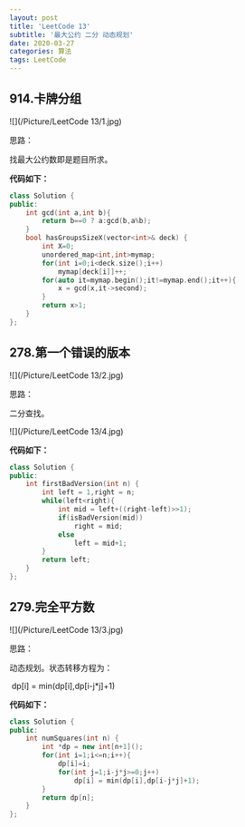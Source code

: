 ```yaml
---
layout: post
title: 'LeetCode 13'
subtitle: '最大公约 二分 动态规划'
date: 2020-03-27
categories: 算法
tags: LeetCode
---
```


## 914.卡牌分组

![](/Picture/LeetCode 13/1.jpg)

思路：

找最大公约数即是题目所求。

**代码如下：**

```c++
class Solution {
public:
	int gcd(int a,int b){
		return b==0 ? a:gcd(b,a%b);
	}
    bool hasGroupsSizeX(vector<int>& deck) {
    	int X=0;
    	unordered_map<int,int>mymap;
    	for(int i=0;i<deck.size();i++)
    		mymap[deck[i]]++;
    	for(auto it=mymap.begin();it!=mymap.end();it++){
    		x = gcd(x,it->second);
    	}
    	return x>1;
    }
};
```

## 278.第一个错误的版本

![](/Picture/LeetCode 13/2.jpg)

思路：

二分查找。

![](/Picture/LeetCode 13/4.jpg)

**代码如下：**

```c++
class Solution {
public:
    int firstBadVersion(int n) {
        int left = 1,right = n;
        while(left<right){
        	int mid = left+((right-left)>>1);
        	if(isBadVersion(mid))
        		right = mid;
        	else
        		left = mid+1;
        }
        return left;
    }
};
```

## 279.完全平方数

![](/Picture/LeetCode 13/3.jpg)

思路：

动态规划。状态转移方程为：

​													dp[i] = min(dp[i],dp[i-j*j]+1)			

**代码如下：**

```c++
class Solution {
public:
    int numSquares(int n) {
    	int *dp = new int[n+1]();
    	for(int i=1;i<=n;i++){
            dp[i]=i;
    		for(int j=1;i-j*j>=0;j++)
    			dp[i] = min(dp[i],dp[i-j*j]+1);
    	}
    	return dp[n];
    }
};
```


